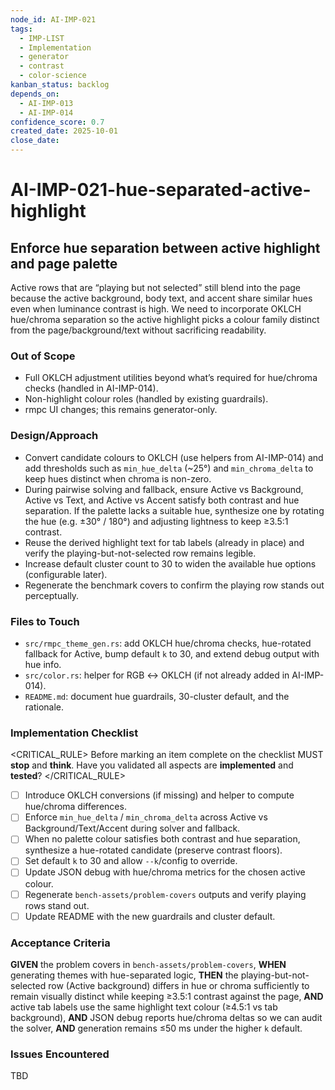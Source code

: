 ```yaml
---
node_id: AI-IMP-021
tags:
  - IMP-LIST
  - Implementation
  - generator
  - contrast
  - color-science
kanban_status: backlog
depends_on:
  - AI-IMP-013
  - AI-IMP-014
confidence_score: 0.7
created_date: 2025-10-01
close_date:
---
```


# AI-IMP-021-hue-separated-active-highlight

## Enforce hue separation between active highlight and page palette
Active rows that are “playing but not selected” still blend into the page because the active background, body text, and accent share similar hues even when luminance contrast is high. We need to incorporate OKLCH hue/chroma separation so the active highlight picks a colour family distinct from the page/background/text without sacrificing readability.

### Out of Scope
- Full OKLCH adjustment utilities beyond what’s required for hue/chroma checks (handled in AI-IMP-014).
- Non-highlight colour roles (handled by existing guardrails).
- rmpc UI changes; this remains generator-only.

### Design/Approach
- Convert candidate colours to OKLCH (use helpers from AI-IMP-014) and add thresholds such as `min_hue_delta` (~25°) and `min_chroma_delta` to keep hues distinct when chroma is non-zero.
- During pairwise solving and fallback, ensure Active vs Background, Active vs Text, and Active vs Accent satisfy both contrast and hue separation. If the palette lacks a suitable hue, synthesize one by rotating the hue (e.g. ±30° / 180°) and adjusting lightness to keep ≥3.5:1 contrast.
- Reuse the derived highlight text for tab labels (already in place) and verify the playing-but-not-selected row remains legible.
- Increase default cluster count to 30 to widen the available hue options (configurable later).
- Regenerate the benchmark covers to confirm the playing row stands out perceptually.

### Files to Touch
- `src/rmpc_theme_gen.rs`: add OKLCH hue/chroma checks, hue-rotated fallback for Active, bump default `k` to 30, and extend debug output with hue info.
- `src/color.rs`: helper for RGB ↔ OKLCH (if not already added in AI-IMP-014).
- `README.md`: document hue guardrails, 30-cluster default, and the rationale.

### Implementation Checklist

<CRITICAL_RULE>
Before marking an item complete on the checklist MUST **stop** and **think**. Have you validated all aspects are **implemented** and **tested**? 
</CRITICAL_RULE>

- [ ] Introduce OKLCH conversions (if missing) and helper to compute hue/chroma differences.
- [ ] Enforce `min_hue_delta` / `min_chroma_delta` across Active vs Background/Text/Accent during solver and fallback.
- [ ] When no palette colour satisfies both contrast and hue separation, synthesize a hue-rotated candidate (preserve contrast floors).
- [ ] Set default `k` to 30 and allow `--k`/config to override.
- [ ] Update JSON debug with hue/chroma metrics for the chosen active colour.
- [ ] Regenerate `bench-assets/problem-covers` outputs and verify playing rows stand out.
- [ ] Update README with the new guardrails and cluster default.

### Acceptance Criteria
**GIVEN** the problem covers in `bench-assets/problem-covers`,
**WHEN** generating themes with hue-separated logic,
**THEN** the playing-but-not-selected row (Active background) differs in hue or chroma sufficiently to remain visually distinct while keeping ≥3.5:1 contrast against the page,
**AND** active tab labels use the same highlight text colour (≥4.5:1 vs tab background),
**AND** JSON debug reports hue/chroma deltas so we can audit the solver,
**AND** generation remains ≤50 ms under the higher `k` default.

### Issues Encountered
TBD

